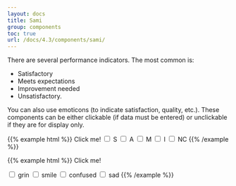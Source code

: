 ```yaml
---
layout: docs
title: Sami
group: components
toc: true
url: /docs/4.3/components/sami/
---
```


There are several performance indicators. The most common is: 

- Satisfactory
- Meets expectations
- Improvement needed
- Unsatisfactory.

You can also use emoticons (to indicate satisfaction, quality, etc.). These components can be either clickable (if data must be entered) or unclickable if they are for display only.

{{% example html %}}
<span class="pr-3">Click me!</span>
<input type="checkbox" class="sr-only" id="samigreen">
<label for="samigreen" class="sami sami-checkbox-green">S</label>
<input type="checkbox" class="sr-only" id="samiblue">
<label for="samiblue" class="sami sami-checkbox-blue">A</label>
<input type="checkbox" class="sr-only" id="samiyellow">
<label for="samiyellow" class="sami sami-checkbox-yellow">M</label>
<input type="checkbox" class="sr-only" id="samired">
<label for="samired" class="sami sami-checkbox-red">I</label>
<input type="checkbox" class="sr-only" id="samigray">
<label for="samigray" class="sami sami-checkbox-gray">NC</label>
{{% /example %}}

{{% example html %}}
<span class="pr-3">Click me!</span>

<input type="checkbox" class="sr-only" id="smileysgreen">
<label for="smileysgreen" class="sami sami-checkbox-green">
  <span class="sr-only">grin</span>
  <i class="icons-sami-grin icons-size-3x" aria-hidden="true"></i>
</label>

<input type="checkbox" class="sr-only" id="smileysblue">
<label for="smileysblue" class="sami sami-checkbox-blue">
  <span class="sr-only">smile</span>
  <i class="icons-sami-smile icons-size-3x" aria-hidden="true"></i>
</label>

<input type="checkbox" class="sr-only" id="smileysyellow">
<label for="smileysyellow" class="sami sami-checkbox-yellow">
  <span class="sr-only">confused</span>
  <i class="icons-sami-confused icons-size-3x" aria-hidden="true"></i>
</label>

<input type="checkbox" class="sr-only" id="smileysred">
<label for="smileysred" class="sami sami-checkbox-red">
  <span class="sr-only">sad</span>
  <i class="icons-sami-sad icons-size-3x" aria-hidden="true"></i>
</label>
{{% /example %}}
